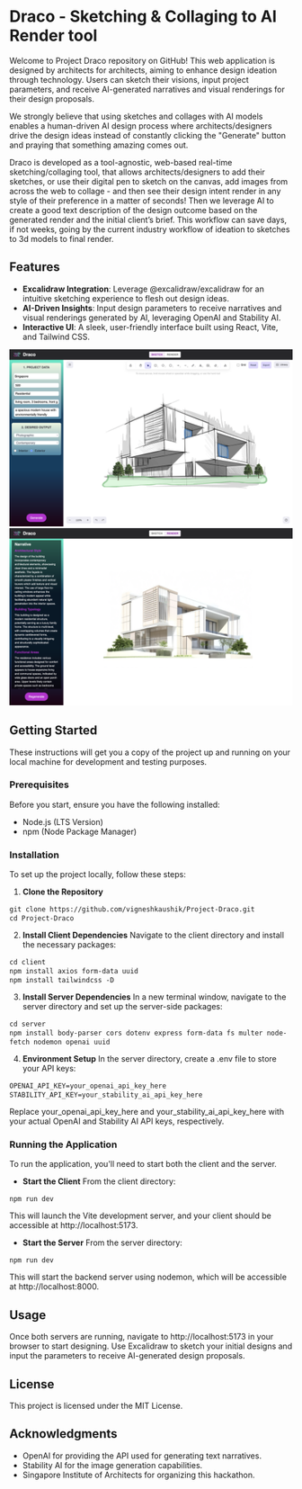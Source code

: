 # Draco - Sketching & Collaging to AI Render tool

Welcome to Project Draco repository on GitHub! This web application is designed by architects for architects, aiming to enhance design ideation through technology. Users can sketch their visions, input project parameters, and receive AI-generated narratives and visual renderings for their design proposals.

We strongly believe that using sketches and collages with AI models enables a human-driven AI design process where architects/designers drive the design ideas instead of constantly clicking the "Generate" button and praying that something amazing comes out.

Draco is developed as a tool-agnostic, web-based real-time sketching/collaging tool, that allows architects/designers to add their sketches, or use their digital pen to sketch on the canvas, add images from across the web to collage - and then see their design intent render in any style of their preference in a matter of seconds! Then we leverage AI to create a good text description of the design outcome based on the generated render and the initial client’s brief. This workflow can save days, if not weeks, going by the current industry workflow of ideation to sketches to 3d models to final render.


## Features

- **Excalidraw Integration**: Leverage @excalidraw/excalidraw for an intuitive sketching experience to flesh out design ideas.
- **AI-Driven Insights**: Input design parameters to receive narratives and visual renderings generated by AI, leveraging OpenAI and Stability AI.
- **Interactive UI**: A sleek, user-friendly interface built using React, Vite, and Tailwind CSS.

![Sketch page](client/public/sketch.png)
![Render page](client/public/render.png)

## Getting Started

These instructions will get you a copy of the project up and running on your local machine for development and testing purposes.

### Prerequisites

Before you start, ensure you have the following installed:

- Node.js (LTS Version)
- npm (Node Package Manager)

### Installation

To set up the project locally, follow these steps:

1. **Clone the Repository**

```
git clone https://github.com/vigneshkaushik/Project-Draco.git
cd Project-Draco
```

2. **Install Client Dependencies**
   Navigate to the client directory and install the necessary packages:

```
cd client
npm install axios form-data uuid
npm install tailwindcss -D
```

3. **Install Server Dependencies**
   In a new terminal window, navigate to the server directory and set up the server-side packages:

```
cd server
npm install body-parser cors dotenv express form-data fs multer node-fetch nodemon openai uuid
```

4. **Environment Setup**
   In the server directory, create a .env file to store your API keys:

```
OPENAI_API_KEY=your_openai_api_key_here
STABILITY_API_KEY=your_stability_ai_api_key_here
```

Replace your_openai_api_key_here and your_stability_ai_api_key_here with your actual OpenAI and Stability AI API keys, respectively.

### Running the Application

To run the application, you'll need to start both the client and the server.

- **Start the Client**
  From the client directory:

```
npm run dev
```

This will launch the Vite development server, and your client should be accessible at http://localhost:5173.

- **Start the Server**
  From the server directory:

```
npm run dev
```

This will start the backend server using nodemon, which will be accessible at http://localhost:8000.

## Usage

Once both servers are running, navigate to http://localhost:5173 in your browser to start designing. Use Excalidraw to sketch your initial designs and input the parameters to receive AI-generated design proposals.

## License

This project is licensed under the MIT License.

## Acknowledgments

- OpenAI for providing the API used for generating text narratives.
- Stability AI for the image generation capabilities.
- Singapore Institute of Architects for organizing this hackathon.
